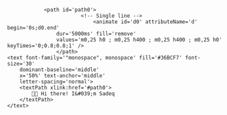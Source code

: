 
<!-- https://github.com/DenverCoder1/readme-typing-svg/ -->
<svg xmlns='http://www.w3.org/2000/svg'
    xmlns:xlink='http://www.w3.org/1999/xlink'
    viewBox='0 0 400 50'
    style='background-color: #45E5FF00;'
    width='400px' height='50px'>

    
                <path id='path0'>
                            <!-- Single line -->
                                <animate id='d0' attributeName='d' begin='0s;d0.end'
                    dur='5000ms' fill='remove'
                    values='m0,25 h0 ; m0,25 h400 ; m0,25 h400 ; m0,25 h0' keyTimes='0;0.8;0.8;1' />
                    </path>
    <text font-family='"monospace", monospace' fill='#36BCF7' font-size='30'
        dominant-baseline='middle'
        x='50%' text-anchor='middle'
        letter-spacing='normal'>
        <textPath xlink:href='#path0'>
            👋🏼 Hi there! I&#039;m Sadeq
        </textPath>
    </text>
</svg>
